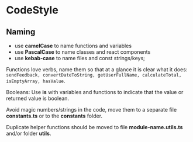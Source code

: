 # CodeStyle

<a name="naming" /></a>

## Naming

- use **camelCase** to name functions and variables
- use **PascalCase** to name classes and react components
- use **kebab-case** to name files and const strings/keys;

Functions love verbs, name them so that at a glance it is clear what it does: `sendFeedback, convertDateToString, getUserFullName, calculateTotal, isEmptyArray, hasValue`.

Booleans: Use **is** with variables and functions to indicate that the value or returned value is boolean.

Avoid magic numbers/strings in the code, move them to a separate file **constants.ts** or to the **constants** folder.

Duplicate helper functions should be moved to file **module-name.utils.ts** and/or folder **utils**.